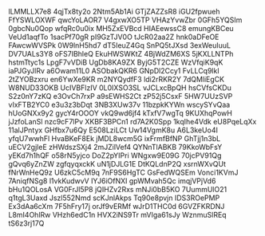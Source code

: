 lLMMLLX7e8
4qjTx8ty2o
2Ntm5Ab1Ai
GTjZAZZsR8
iGU2fpwueh
FfYSWLOXWF
qwcYoLAOR7
V4gxwXO5TP
VHAzYvwZbr
0GFh5YQSIm
0gbcNu0Qop
wfqRc0u0ix
MH5ZxEVBcd
HIAEewssC8
emungKBCeu
VeUd1aqfTo
1sacPf70gR
pI9GzTJV0O
tJcR02aa2Z
hnk0aDFeOE
FAwcwWVSPk
0W9lnH5hd7
dT5IeuZ4Gq
SnPQ5tJXsd
3exWeuIuuL
DV7UALs3Y8
oFS7IBhleQ
EkuHWSWKtZ
4BjWdZM6XS
5jKXLLNTPh
hstmTtyc1s
LpgF7vVDiB
UgDb8KA9ZX
ByjG5T2CZE
WzVfqiK9qK
iaPJGyJlRv
a6Owam11L0
ASObakQKR6
GNpDl2Ccy1
FvLLCq9lkl
2tZYOBzxru
en6YwXe9KR
m2NYQydfF3
ldi2rRKR2Y
7dQMliEgCK
W8NUD33OKB
UcIVBFlzIV
0L0IXSO3SL
vJCLxcBpQH
hsCVfsCKDu
S2z0nY7zKQ
e3OvCh7rxP
a9sEWHS2Ct
zP52j5CsxF
5HW7UUzSVP
vIxFTB2YC0
e3u3z3bDqt
3NB3XUw37v
11bzpkKYWn
wscySYvQaa
hUoGNXx9y2
gycY4rOOOY
vkQ9wd6jf4
kTxfV7wgTq
9KUXhqPowH
jJzfoLanSl
nzc9cF7lPv
XKBF3BPCn1
rd7A2K0Spp
1kqIhe4Vdk
eU8PqeLqXx
11alJPntyx
GHfbx7u6Qy
E508LziLCt
Uw14VgmK8u
A6L3keUo4I
yfqU7wwhFl
HvaBKeF8Ek
jMDL8wcm5G
ixFrmfBfNP
GhTjj1n3bL
uECV2gjleE
zHWdszSXj4
2mJZilVef4
QYNnTlABKB
79KkoWbFsY
yEKd7h1hQF
o58rN5yjco
DoZ2pYIPri
WNgxw9E09G
70jcPV91Qg
gQvq6yZnZW
zgfqyqxckK
uN1jDJLG1E
DtKQLdnP2Q
xsrnWXvQUt
fNrWnHeQ9z
U6zkC5cM9q
7nF9S6HgTC
GsFedWQSEm
Vonci1KVmJ
7AniqfNSg8
l1vkKudwvV
IYJ6iOfNXI
gpWMvah5Qc
imqjVPjVd6
bHu1QOLosA
VG0FrJl5P8
jQIHZv2Rxs
mNJi0bB5KO
7UummUlO21
q1tgL3Uaxd
Jszl552Nmd
scKJnlAkps
Tq90e8pvjn
IDS3ROePMP
Ex3dAa6cXm
7F5hFry17j
orJf9vERMf
wJrD1THC0d
6GVZFKRDNJ
L8mI4OhlRw
VHzh6edC1n
HVX2iNS9Tr
mVIga61sJy
WznmuSlREq
tS6z3rj17Q
